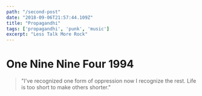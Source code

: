 ```yaml
---
path: "/second-post"
date: "2018-09-06T21:57:44.109Z"
title: "Propagandhi"
tags: ['propagandhi', 'punk', 'music']
excerpt: "Less Talk More Rock"
---
```


# One Nine Nine Four 1994

> "I've recognized one form of oppression now I recognize the rest. Life is too short to make others shorter."
